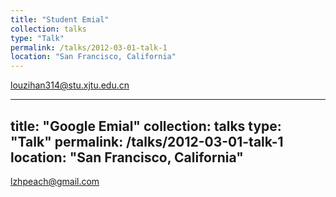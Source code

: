 ```yaml
---
title: "Student Emial"
collection: talks
type: "Talk"
permalink: /talks/2012-03-01-talk-1
location: "San Francisco, California"
---
```


[louzihan314@stu.xjtu.edu.cn](mailto:louzihan314@stu.xjtu.edu.cn)



---
title: "Google Emial"
collection: talks
type: "Talk"
permalink: /talks/2012-03-01-talk-1
location: "San Francisco, California"
---

[lzhpeach@gmail.com](mailto:lzhpeach@gmail.com)
